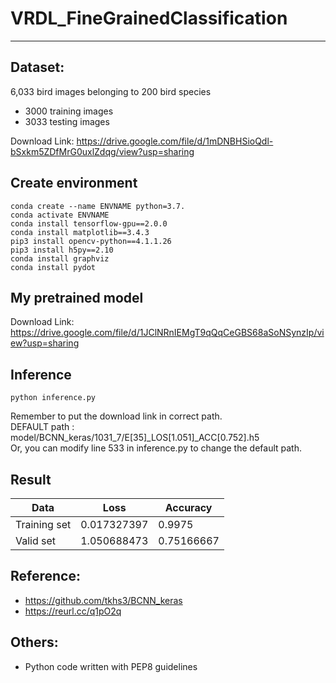 # VRDL_FineGrainedClassification
---
## Dataset:
 6,033 bird images belonging to 200 bird species
 - 3000 training images
 - 3033 testing images 
 
Download Link: https://drive.google.com/file/d/1mDNBHSioQdl-bSxkm5ZDfMrG0uxlZdqg/view?usp=sharing
 
## Create environment
    conda create --name ENVNAME python=3.7.
    conda activate ENVNAME
    conda install tensorflow-gpu==2.0.0
    conda install matplotlib==3.4.3
    pip3 install opencv-python==4.1.1.26
    pip3 install h5py==2.10
    conda install graphviz
    conda install pydot


## My pretrained model 

Download Link: https://drive.google.com/file/d/1JClNRnIEMgT9qQqCeGBS68aSoNSynzIp/view?usp=sharing

## Inference
    python inference.py  
    
   Remember to put the download link in correct path.  
   DEFAULT path : model/BCNN_keras/1031_7/E[35]_LOS[1.051]_ACC[0.752].h5  
   Or, you can modify line 533 in inference.py to change the default path.
   
## Result
Data      | Loss  | Accuracy | 
------------  | ----  | ---  | 
Training set   | 0.017327397 |  0.9975 | 
Valid set  | 1.050688473 |  0.75166667 |  
   
## Reference:
   - https://github.com/tkhs3/BCNN_keras
   - https://reurl.cc/q1pO2q

## Others:
 - Python code written with PEP8 guidelines
